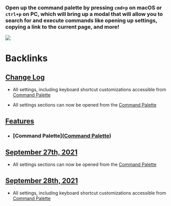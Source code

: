 ### Open up the command palette by pressing `cmd+p` on macOS or `ctrl+p` on PC, which will bring up a modal that will allow you to search for and execute commands like opening up settings, copying a link to the current page, and more!
![](https://firebasestorage.googleapis.com/v0/b/firescript-577a2.appspot.com/o/imgs%2Fapp%2Fhelp-documentation%2FVtvhW6XX7x.gif?alt=media&token=fb48c9bb-77f9-455f-979e-2e0dd8f3bfc7)

# Backlinks
## [Change Log](<Change Log.md>)
- All settings, including keyboard shortcut customizations accessible from [Command Palette](<Command Palette.md>)

- All settings sections can now be opened from the [Command Palette](<Command Palette.md>)

## [Features](<Features.md>)
- ### [Command Palette]([Command Palette](<Command Palette.md>))

## [September 27th, 2021](<September 27th, 2021.md>)
- All settings sections can now be opened from the [Command Palette](<Command Palette.md>)

## [September 28th, 2021](<September 28th, 2021.md>)
- All settings, including keyboard shortcut customizations accessible from [Command Palette](<Command Palette.md>)

